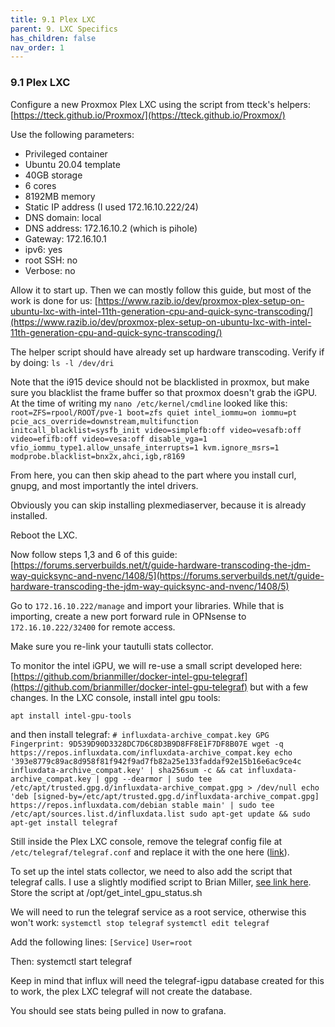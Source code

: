 ```yaml
---
title: 9.1 Plex LXC
parent: 9. LXC Specifics
has_children: false
nav_order: 1
---
```


### 9.1 Plex LXC

Configure a new Proxmox Plex LXC using the script from tteck's helpers:
[https://tteck.github.io/Proxmox/](https://tteck.github.io/Proxmox/)

Use the following parameters:
* Privileged container
* Ubuntu 20.04 template
* 40GB storage
* 6 cores
* 8192MB memory
* Static IP address (I used 172.16.10.222/24)
* DNS domain: local
* DNS address: 172.16.10.2 (which is pihole)
* Gateway: 172.16.10.1
* ipv6: yes
* root SSH: no
* Verbose: no

Allow it to start up. Then we can mostly follow this guide, but most of the work is done for us:
[https://www.razib.io/dev/proxmox-plex-setup-on-ubuntu-lxc-with-intel-11th-generation-cpu-and-quick-sync-transcoding/](https://www.razib.io/dev/proxmox-plex-setup-on-ubuntu-lxc-with-intel-11th-generation-cpu-and-quick-sync-transcoding/)

The helper script should have already set up hardware transcoding. Verify if by doing:
`ls -l /dev/dri`

Note that the i915 device should not be blacklisted in proxmox, but make sure you blacklist the frame buffer so that proxmox doesn't grab the iGPU. At the time of writing my `nano /etc/kernel/cmdline` looked like this:
`root=ZFS=rpool/ROOT/pve-1 boot=zfs quiet intel_iommu=on iommu=pt pcie_acs_override=downstream,multifunction initcall_blacklist=sysfb_init video=simplefb:off video=vesafb:off video=efifb:off video=vesa:off disable_vga=1 vfio_iommu_type1.allow_unsafe_interrupts=1 kvm.ignore_msrs=1 modprobe.blacklist=bnx2x,ahci,igb,r8169`

From here, you can then skip ahead to the part where you install curl, gnupg, and most importantly the intel drivers.

Obviously you can skip installing plexmediaserver, because it is already installed.

Reboot the LXC.

Now follow steps 1,3 and 6 of this guide:
[https://forums.serverbuilds.net/t/guide-hardware-transcoding-the-jdm-way-quicksync-and-nvenc/1408/5](https://forums.serverbuilds.net/t/guide-hardware-transcoding-the-jdm-way-quicksync-and-nvenc/1408/5)

Go to `172.16.10.222/manage` and import your libraries. While that is importing, create a new port forward rule in OPNsense to `172.16.10.222/32400` for remote access.

Make sure you re-link your tautulli stats collector.

To monitor the intel iGPU, we will re-use a small script developed here:
[https://github.com/brianmiller/docker-intel-gpu-telegraf](https://github.com/brianmiller/docker-intel-gpu-telegraf)
but with a few changes. In the LXC console, install intel gpu tools:

`apt install intel-gpu-tools`

and then install telegraf:
`# influxdata-archive_compat.key GPG Fingerprint: 9D539D90D3328DC7D6C8D3B9D8FF8E1F7DF8B07E
wget -q https://repos.influxdata.com/influxdata-archive_compat.key
echo '393e8779c89ac8d958f81f942f9ad7fb82a25e133faddaf92e15b16e6ac9ce4c influxdata-archive_compat.key' | sha256sum -c && cat influxdata-archive_compat.key | gpg --dearmor | sudo tee /etc/apt/trusted.gpg.d/influxdata-archive_compat.gpg > /dev/null
echo 'deb [signed-by=/etc/apt/trusted.gpg.d/influxdata-archive_compat.gpg] https://repos.influxdata.com/debian stable main' | sudo tee /etc/apt/sources.list.d/influxdata.list
sudo apt-get update && sudo apt-get install telegraf`

Still inside the Plex LXC console, remove the telegraf config file at `/etc/telegraf/telegraf.conf` and replace it with the one here ([link](https://raw.githubusercontent.com/sorrento-lab/sorrento-lab.github.io/master/resources/telegraf.conf)).

To set up the intel stats collector, we need to also add the script that telegraf calls. I use a slightly modified script to Brian Miller, [see link here](https://raw.githubusercontent.com/sorrento-lab/sorrento-lab.github.io/master/resources/get_intel_gpu_status.sh).
Store the script at /opt/get_intel_gpu_status.sh

We will need to run the telegraf service as a root service, otherwise this won't work:
`systemctl stop telegraf`
`systemctl edit telegraf`

Add the following lines:
`[Service]`
`User=root`

Then:
systemctl start telegraf

Keep in mind that influx will need the telegraf-igpu database created for this to work, the plex LXC telegraf will not create the database.

You should see stats being pulled in now to grafana.




